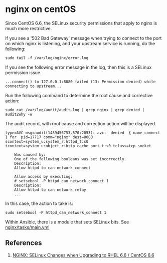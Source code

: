 # nginx on centOS

Since CentOS 6.6, the SELinux security permissions that apply to nginx is much more restrictive.  

If you see a '502 Bad Gateway' message when trying to connect to the port on which nginx is listening, and your upstream service is running, do the following:

```
sudo tail -f /var/log/nginx/error.log
```

If you see the following error message in the log, then this is a SELinux permission issue.

```
...connect() to 127.0.0.1:8080 failed (13: Permission denied) while connecting to upstream...
```

Run the following command to determine the root cause and corrective action:
```
sudo cat /var/log/audit/audit.log | grep nginx | grep denied | audit2why -w
```
The audit record, with root cause and correction action will be displayed.

```
type=AVC msg=audit(1489456753.570:2053): avc:  denied  { name_connect } for  pid=17717 comm="nginx" dest=8080 scontext=system_u:system_r:httpd_t:s0 tcontext=system_u:object_r:http_cache_port_t:s0 tclass=tcp_socket

	Was caused by:
	One of the following booleans was set incorrectly.
	Description:
	Allow httpd to can network connect

	Allow access by executing:
	# setsebool -P httpd_can_network_connect 1
	Description:
	Allow httpd to can network relay
    ...
```
In this case, the action to take is:
```
sudo setsebool -P httpd_can_network_connect 1
```
Within Ansible, there is a module that sets SELinux bits.  See [nginx/tasks/main.yml](./tasks/main.yml)

## References

1. [NGINX: SELinux Changes when Upgrading to RHEL 6.6 / CentOS 6.6](https://www.nginx.com/blog/nginx-se-linux-changes-upgrading-rhel-6-6/)
